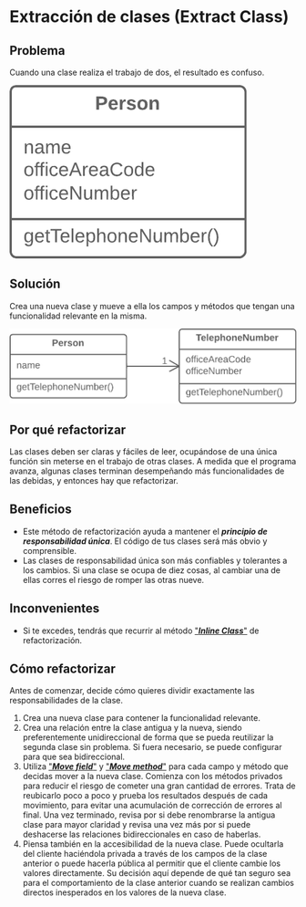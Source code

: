 # Extracción de clases (Extract Class)

## Problema

Cuando una clase realiza el trabajo de dos, el resultado es confuso.

![](./assets/Extract%20Class%20-%20Before.png)

## Solución

Crea una nueva clase y mueve a ella los campos y métodos que tengan una funcionalidad relevante en la misma.

![](./assets/Extract%20Class%20-%20After.png)

## Por qué refactorizar

Las clases deben ser claras y fáciles de leer, ocupándose de una única función sin meterse en el trabajo de otras clases. A medida que el programa avanza, algunas clases terminan desempeñando más funcionalidades de las debidas, y entonces hay que refactorizar.

## Beneficios

* Este método de refactorización ayuda a mantener el ***principio de responsabilidad única***. El código de tus clases será más obvio y comprensible.
* Las clases de responsabilidad única son más confiables y tolerantes a los cambios. Si una clase se ocupa de diez cosas, al cambiar una de ellas corres el riesgo de romper las otras nueve.

## Inconvenientes

* Si te excedes, tendrás que recurrir al método ["***Inline Class***"](/RefactoringPattern/InlineClass.md) de refactorización.

## Cómo refactorizar

Antes de comenzar, decide cómo quieres dividir exactamente las responsabilidades de la clase.

1. Crea una nueva clase para contener la funcionalidad relevante.
2. Crea una relación entre la clase antigua y la nueva, siendo preferentemente unidireccional de forma que se pueda reutilizar la segunda clase sin problema. Si fuera necesario, se puede configurar para que sea bidireccional.
3. Utiliza ["***Move field***"](/RefactoringPattern/MoveField.md) y ["***Move method***"](/RefactoringPattern/MoveMethod.md) para cada campo y método que decidas mover a la nueva clase. Comienza con los métodos privados para reducir el riesgo de cometer una gran cantidad de errores. Trata de reubicarlo poco a poco y prueba los resultados después de cada movimiento, para evitar una acumulación de corrección de errores al final.
   Una vez terminado, revisa por si debe renombrarse la antigua clase para mayor claridad y revisa una vez más por si puede deshacerse las relaciones bidireccionales en caso de haberlas.
4. Piensa también en la accesibilidad de la nueva clase. Puede ocultarla del cliente haciéndola privada a través de los campos de la clase anterior o puede hacerla pública al permitir que el cliente cambie los valores directamente. Su decisión aquí depende de qué tan seguro sea para el comportamiento de la clase anterior cuando se realizan cambios directos inesperados en los valores de la nueva clase.

